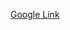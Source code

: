 [Google Link](https://docs.google.com/document/d/1xcO_dA5a84mJVNXS695byc20UEmlzKdA/edit?usp=drive_link&ouid=110047040606973610439&rtpof=true&sd=true)
